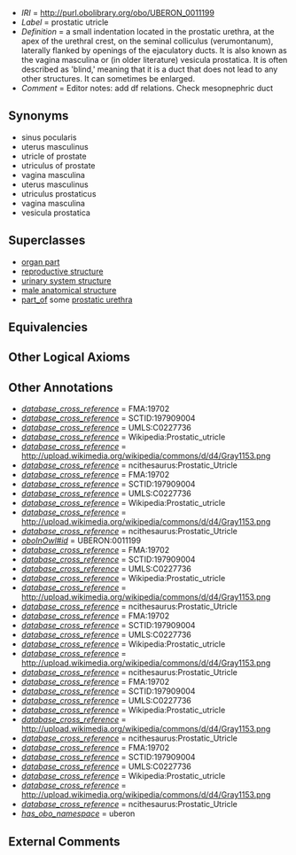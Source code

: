  * *IRI* = http://purl.obolibrary.org/obo/UBERON_0011199
 * *Label* = prostatic utricle
 * *Definition* = a small indentation located in the prostatic urethra, at the apex of the urethral crest, on the seminal colliculus (verumontanum), laterally flanked by openings of the ejaculatory ducts. It is also known as the vagina masculina or (in older literature) vesicula prostatica. It is often described as 'blind,' meaning that it is a duct that does not lead to any other structures. It can sometimes be enlarged.
 * *Comment* = Editor notes: add df relations. Check mesopnephric duct

## Synonyms

 * sinus pocularis
 * uterus masculinus
 * utricle of prostate
 * utriculus of prostate
 * vagina masculina
 * uterus masculinus
 * utriculus prostaticus
 * vagina masculina
 * vesicula prostatica

## Superclasses

 * [organ part](../../UBERON/64/UBERON_0000064.md)
 * [reproductive structure](../../UBERON/56/UBERON_0005156.md)
 * [urinary system structure](../../UBERON/54/UBERON_0006554.md)
 * [male anatomical structure](../../UBERON/03/UBERON_0014403.md)
 * [part_of](../../BFO/50/BFO_0000050.md) some [prostatic urethra](../../UBERON/35/UBERON_0001335.md)

## Equivalencies


## Other Logical Axioms


## Other Annotations

 * *[database_cross_reference](../../ef/oboInOwl#hasDbXref.md)* = FMA:19702
 * *[database_cross_reference](../../ef/oboInOwl#hasDbXref.md)* = SCTID:197909004
 * *[database_cross_reference](../../ef/oboInOwl#hasDbXref.md)* = UMLS:C0227736
 * *[database_cross_reference](../../ef/oboInOwl#hasDbXref.md)* = Wikipedia:Prostatic_utricle
 * *[database_cross_reference](../../ef/oboInOwl#hasDbXref.md)* = http://upload.wikimedia.org/wikipedia/commons/d/d4/Gray1153.png
 * *[database_cross_reference](../../ef/oboInOwl#hasDbXref.md)* = ncithesaurus:Prostatic_Utricle
 * *[database_cross_reference](../../ef/oboInOwl#hasDbXref.md)* = FMA:19702
 * *[database_cross_reference](../../ef/oboInOwl#hasDbXref.md)* = SCTID:197909004
 * *[database_cross_reference](../../ef/oboInOwl#hasDbXref.md)* = UMLS:C0227736
 * *[database_cross_reference](../../ef/oboInOwl#hasDbXref.md)* = Wikipedia:Prostatic_utricle
 * *[database_cross_reference](../../ef/oboInOwl#hasDbXref.md)* = http://upload.wikimedia.org/wikipedia/commons/d/d4/Gray1153.png
 * *[database_cross_reference](../../ef/oboInOwl#hasDbXref.md)* = ncithesaurus:Prostatic_Utricle
 * *[oboInOwl#id](../../id/oboInOwl#id.md)* = UBERON:0011199
 * *[database_cross_reference](../../ef/oboInOwl#hasDbXref.md)* = FMA:19702
 * *[database_cross_reference](../../ef/oboInOwl#hasDbXref.md)* = SCTID:197909004
 * *[database_cross_reference](../../ef/oboInOwl#hasDbXref.md)* = UMLS:C0227736
 * *[database_cross_reference](../../ef/oboInOwl#hasDbXref.md)* = Wikipedia:Prostatic_utricle
 * *[database_cross_reference](../../ef/oboInOwl#hasDbXref.md)* = http://upload.wikimedia.org/wikipedia/commons/d/d4/Gray1153.png
 * *[database_cross_reference](../../ef/oboInOwl#hasDbXref.md)* = ncithesaurus:Prostatic_Utricle
 * *[database_cross_reference](../../ef/oboInOwl#hasDbXref.md)* = FMA:19702
 * *[database_cross_reference](../../ef/oboInOwl#hasDbXref.md)* = SCTID:197909004
 * *[database_cross_reference](../../ef/oboInOwl#hasDbXref.md)* = UMLS:C0227736
 * *[database_cross_reference](../../ef/oboInOwl#hasDbXref.md)* = Wikipedia:Prostatic_utricle
 * *[database_cross_reference](../../ef/oboInOwl#hasDbXref.md)* = http://upload.wikimedia.org/wikipedia/commons/d/d4/Gray1153.png
 * *[database_cross_reference](../../ef/oboInOwl#hasDbXref.md)* = ncithesaurus:Prostatic_Utricle
 * *[database_cross_reference](../../ef/oboInOwl#hasDbXref.md)* = FMA:19702
 * *[database_cross_reference](../../ef/oboInOwl#hasDbXref.md)* = SCTID:197909004
 * *[database_cross_reference](../../ef/oboInOwl#hasDbXref.md)* = UMLS:C0227736
 * *[database_cross_reference](../../ef/oboInOwl#hasDbXref.md)* = Wikipedia:Prostatic_utricle
 * *[database_cross_reference](../../ef/oboInOwl#hasDbXref.md)* = http://upload.wikimedia.org/wikipedia/commons/d/d4/Gray1153.png
 * *[database_cross_reference](../../ef/oboInOwl#hasDbXref.md)* = ncithesaurus:Prostatic_Utricle
 * *[database_cross_reference](../../ef/oboInOwl#hasDbXref.md)* = FMA:19702
 * *[database_cross_reference](../../ef/oboInOwl#hasDbXref.md)* = SCTID:197909004
 * *[database_cross_reference](../../ef/oboInOwl#hasDbXref.md)* = UMLS:C0227736
 * *[database_cross_reference](../../ef/oboInOwl#hasDbXref.md)* = Wikipedia:Prostatic_utricle
 * *[database_cross_reference](../../ef/oboInOwl#hasDbXref.md)* = http://upload.wikimedia.org/wikipedia/commons/d/d4/Gray1153.png
 * *[database_cross_reference](../../ef/oboInOwl#hasDbXref.md)* = ncithesaurus:Prostatic_Utricle
 * *[has_obo_namespace](../../ce/oboInOwl#hasOBONamespace.md)* = uberon

## External Comments


